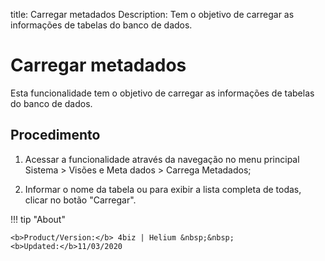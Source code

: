 title:  Carregar metadados 
Description: Tem o objetivo de carregar as informações de tabelas do banco de dados.
# Carregar metadados
Esta funcionalidade tem o objetivo de carregar as informações de tabelas do banco de dados.

Procedimento
------------

1.  Acessar a funcionalidade através da navegação no menu principal Sistema \>
    Visões e Meta dados \> Carrega Metadados;

2.  Informar o nome da tabela ou para exibir a lista completa de todas, clicar
    no botão "Carregar".

!!! tip "About"

    <b>Product/Version:</b> 4biz | Helium &nbsp;&nbsp;
    <b>Updated:</b>11/03/2020
